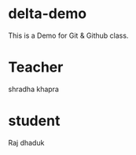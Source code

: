 # delta-demo
This is a Demo for Git &amp; Github class.

# Teacher
shradha khapra

# student
Raj dhaduk